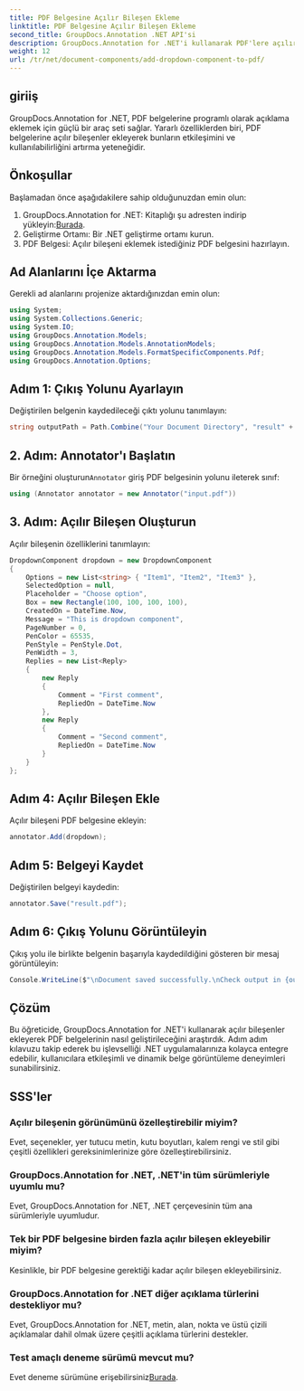 ```yaml
---
title: PDF Belgesine Açılır Bileşen Ekleme
linktitle: PDF Belgesine Açılır Bileşen Ekleme
second_title: GroupDocs.Annotation .NET API'si
description: GroupDocs.Annotation for .NET'i kullanarak PDF'lere açılır bileşenleri nasıl ekleyeceğinizi öğrenin. Sorunsuz entegrasyon için adım adım kılavuzumuzu izleyin.
weight: 12
url: /tr/net/document-components/add-dropdown-component-to-pdf/
---
```

## giriiş
GroupDocs.Annotation for .NET, PDF belgelerine programlı olarak açıklama eklemek için güçlü bir araç seti sağlar. Yararlı özelliklerden biri, PDF belgelerine açılır bileşenler ekleyerek bunların etkileşimini ve kullanılabilirliğini artırma yeteneğidir.
## Önkoşullar
Başlamadan önce aşağıdakilere sahip olduğunuzdan emin olun:
1.  GroupDocs.Annotation for .NET: Kitaplığı şu adresten indirip yükleyin:[Burada](https://releases.groupdocs.com/annotation/net/).
2. Geliştirme Ortamı: Bir .NET geliştirme ortamı kurun.
3. PDF Belgesi: Açılır bileşeni eklemek istediğiniz PDF belgesini hazırlayın.

## Ad Alanlarını İçe Aktarma
Gerekli ad alanlarını projenize aktardığınızdan emin olun:
```csharp
using System;
using System.Collections.Generic;
using System.IO;
using GroupDocs.Annotation.Models;
using GroupDocs.Annotation.Models.AnnotationModels;
using GroupDocs.Annotation.Models.FormatSpecificComponents.Pdf;
using GroupDocs.Annotation.Options;
```
## Adım 1: Çıkış Yolunu Ayarlayın
Değiştirilen belgenin kaydedileceği çıktı yolunu tanımlayın:
```csharp
string outputPath = Path.Combine("Your Document Directory", "result" + Path.GetExtension("input.pdf"));
```
## 2. Adım: Annotator'ı Başlatın
 Bir örneğini oluşturun`Annotator` giriş PDF belgesinin yolunu ileterek sınıf:
```csharp
using (Annotator annotator = new Annotator("input.pdf"))
```
## 3. Adım: Açılır Bileşen Oluşturun
Açılır bileşenin özelliklerini tanımlayın:
```csharp
DropdownComponent dropdown = new DropdownComponent
{
    Options = new List<string> { "Item1", "Item2", "Item3" },
    SelectedOption = null,
    Placeholder = "Choose option",
    Box = new Rectangle(100, 100, 100, 100),
    CreatedOn = DateTime.Now,
    Message = "This is dropdown component",
    PageNumber = 0,
    PenColor = 65535,
    PenStyle = PenStyle.Dot,
    PenWidth = 3,
    Replies = new List<Reply>
    {
        new Reply
        {
            Comment = "First comment",
            RepliedOn = DateTime.Now
        },
        new Reply
        {
            Comment = "Second comment",
            RepliedOn = DateTime.Now
        }
    }
};
```
## Adım 4: Açılır Bileşen Ekle
Açılır bileşeni PDF belgesine ekleyin:
```csharp
annotator.Add(dropdown);
```
## Adım 5: Belgeyi Kaydet
Değiştirilen belgeyi kaydedin:
```csharp
annotator.Save("result.pdf");
```
## Adım 6: Çıkış Yolunu Görüntüleyin
Çıkış yolu ile birlikte belgenin başarıyla kaydedildiğini gösteren bir mesaj görüntüleyin:
```csharp
Console.WriteLine($"\nDocument saved successfully.\nCheck output in {outputPath}.");
```

## Çözüm
Bu öğreticide, GroupDocs.Annotation for .NET'i kullanarak açılır bileşenler ekleyerek PDF belgelerinin nasıl geliştirileceğini araştırdık. Adım adım kılavuzu takip ederek bu işlevselliği .NET uygulamalarınıza kolayca entegre edebilir, kullanıcılara etkileşimli ve dinamik belge görüntüleme deneyimleri sunabilirsiniz.
## SSS'ler
### Açılır bileşenin görünümünü özelleştirebilir miyim?
Evet, seçenekler, yer tutucu metin, kutu boyutları, kalem rengi ve stil gibi çeşitli özellikleri gereksinimlerinize göre özelleştirebilirsiniz.
### GroupDocs.Annotation for .NET, .NET'in tüm sürümleriyle uyumlu mu?
Evet, GroupDocs.Annotation for .NET, .NET çerçevesinin tüm ana sürümleriyle uyumludur.
### Tek bir PDF belgesine birden fazla açılır bileşen ekleyebilir miyim?
Kesinlikle, bir PDF belgesine gerektiği kadar açılır bileşen ekleyebilirsiniz.
### GroupDocs.Annotation for .NET diğer açıklama türlerini destekliyor mu?
Evet, GroupDocs.Annotation for .NET, metin, alan, nokta ve üstü çizili açıklamalar dahil olmak üzere çeşitli açıklama türlerini destekler.
### Test amaçlı deneme sürümü mevcut mu?
 Evet deneme sürümüne erişebilirsiniz[Burada](https://releases.groupdocs.com/).